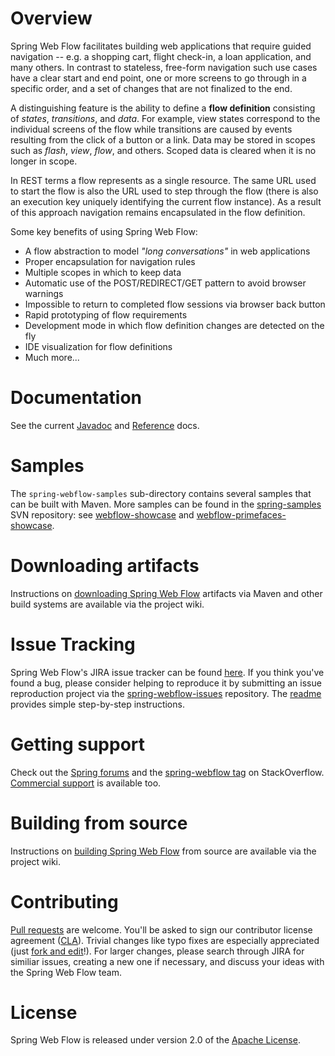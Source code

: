# Overview

Spring Web Flow facilitates building web applications that require guided navigation -- e.g. a shopping cart, flight check-in, a loan application, and many others. In contrast to stateless, free-form navigation such use cases have a clear start and end point, one or more screens to go through in a specific order, and a set of changes that are not finalized to the end.

A distinguishing feature is the ability to define a **flow definition** consisting of *states*, *transitions*, and *data*. For example, view states correspond to the individual screens of the flow while transitions are caused by events resulting from the click of a button or a link. Data may be stored in scopes such as *flash*, *view*, *flow*, and others. Scoped data is cleared when it is no longer in scope.

In REST terms a flow represents as a single resource. The same URL used to start the flow is also the URL used to step through the flow (there is also an execution key uniquely identifying the current flow instance). As a result of this approach navigation remains encapsulated in the flow definition.

Some key benefits of using Spring Web Flow:

+ A flow abstraction to model *"long conversations"* in web applications
+ Proper encapsulation for navigation rules
+ Multiple scopes in which to keep data
+ Automatic use of the POST/REDIRECT/GET pattern to avoid browser warnings
+ Impossible to return to completed flow sessions via browser back button
+ Rapid prototyping of flow requirements
+ Development mode in which flow definition changes are detected on the fly
+ IDE visualization for flow definitions
+ Much more...

# Documentation

See the current [Javadoc](http://static.springsource.org/spring-webflow/docs/current/javadoc-api/) and [Reference](http://static.springsource.org/spring-webflow/docs/current/spring-webflow-reference/) docs.

# Samples

The `spring-webflow-samples` sub-directory contains several samples that can be built with Maven. More samples can be found in the [spring-samples](https://src.springframework.org/svn/spring-samples) SVN repository: see [webflow-showcase](https://src.springframework.org/svn/spring-samples/webflow-showcase) and [webflow-primefaces-showcase](https://src.springframework.org/svn/spring-samples/webflow-primefaces-showcase).

# Downloading artifacts

Instructions on [downloading Spring Web Flow](https://github.com/SpringSource/spring-webflow/wiki/Downloading-Spring-Web-Flow-Artifacts) artifacts via Maven and other build systems are available via the project wiki.

# Issue Tracking

Spring Web Flow's JIRA issue tracker can be found [here](http://jira.springsource.org/browse/SWF). If you think you've found a bug, please consider helping to reproduce it by submitting an issue reproduction project via the [spring-webflow-issues](https://github.com/springsource/spring-webflow-issues) repository. The [readme](https://github.com/springsource/spring-webflow-issues#readme) provides simple step-by-step instructions.

# Getting support

Check out the [Spring forums](http://forum.springsource.org/forumdisplay.php?36-Web-Flow) and the [spring-webflow tag](http://stackoverflow.com/questions/tagged/spring-webflow) on StackOverflow. [Commercial support](http://springsource.com/support/springsupport) is available too.

# Building from source

Instructions on [building Spring Web Flow](https://github.com/SpringSource/spring-webflow/wiki/Building-From-Source) from source are available via the project wiki.

# Contributing

[Pull requests](http://help.github.com/send-pull-requests) are welcome. You'll be asked to sign our contributor license agreement ([CLA](https://support.springsource.com/spring_committer_signup)). Trivial changes like typo fixes are especially appreciated (just [fork and edit](https://github.com/blog/844-forking-with-the-edit-button)!). For larger changes, please search through JIRA for similiar issues, creating a new one if necessary, and discuss your ideas with the Spring Web Flow team.

# License

Spring Web Flow is released under version 2.0 of the [Apache License](http://www.apache.org/licenses/LICENSE-2.0).



